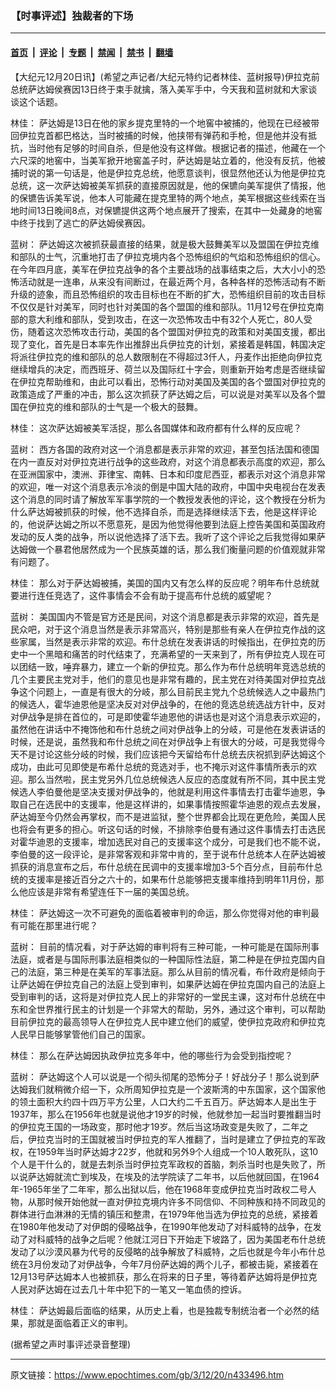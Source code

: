 ### 【时事评述】独裁者的下场

---

#### [首页](../../../..?n433496) &nbsp;|&nbsp; [评论](../../../../../epoch-comment?n433496) &nbsp;|&nbsp; [专题](../../../../../epoch-special?n433496) &nbsp;|&nbsp; [禁闻](../../../../../epoch-news?n433496) &nbsp;|&nbsp; [禁书](../../../../../books?n433496) &nbsp;|&nbsp; [翻墙](https://github.com/gfw-breaker/nogfw/blob/master/README.md?n433496)


<div class="post_content" id="artbody" itemprop="articleBody">
 <!-- article content begin -->
 <p>
  【大纪元12月20日讯】(希望之声记者/大纪元特约记者林佳、蓝树报导)伊拉克前总统萨达姆侯赛因13日终于束手就擒，落入美军手中，今天我和蓝树就和大家谈谈这个话题。
 </p>
 <p>
  林佳： 萨达姆是13日在他的家乡提克里特的一个地窖中被捕的，他现在已经被带回伊拉克首都巴格达，当时被捕的时候，他挟带有弹药和手枪，但是他并没有抵抗，当时他有足够的时间自杀，但是他没有这样做。根据记者的描述，他藏在一个六尺深的地窖中，当美军掀开地窖盖子时，萨达姆是站立着的，他没有反抗，他被捕时说的第一句话是，他是伊拉克总统，他愿意谈判，很显然他还认为他是伊拉克总统，这一次萨达姆被美军抓获的直接原因就是，他的保镳向美军提供了情报，他的保镳告诉美军说，他本人可能藏在提克里特的两个地点，美军根据这些线索在当地时间13日晚间8点，对保镳提供这两个地点展开了搜索，在其中一处藏身的地窖中终于找到了逃亡的萨达姆侯赛因。
 </p>
 <p>
  蓝树： 萨达姆这次被抓获最直接的结果，就是极大鼓舞美军以及盟国在伊拉克维和部队的士气，沉重地打击了伊拉克境内各个恐怖组织的气焰和恐怖组织的信心。在今年四月底，美军在伊拉克战争的各个主要战场的战事结束之后，大大小小的恐怖活动就是一连串，从来没有间断过，在最近两个月，各种各样的恐怖活动有不断升级的迹象，而且恐怖组织的攻击目标也在不断的扩大，恐怖组织目前的攻击目标不仅仅是针对美军，同时也针对美国的各个盟国的维和部队。11月12号在伊拉克南部的意大利维和部队，受到攻击，在这一次恐怖攻击中有32个人死亡，80人受伤，随着这次恐怖攻击行动，美国的各个盟国对伊拉克的政策和对美国支援，都出现了变化，首先是日本率先作出推辞出兵伊拉克的计划，紧接着是韩国，韩国决定将派往伊拉克的维和部队的总人数限制在不得超过3仟人，丹麦作出拒绝向伊拉克继续增兵的决定，而西班牙、荷兰以及国际红十字会，则重新开始考虑是否继续留在伊拉克帮助维和，由此可以看出，恐怖行动对美国及美国的各个盟国对伊拉克的政策造成了严重的冲击，那么这次抓获了萨达姆之后，可以说是对美军以及各个盟国在伊拉克的维和部队的士气是一个极大的鼓舞。
 </p>
 <p>
  林佳： 这次萨达姆被美军活捉，那么各国媒体和政府都有什么样的反应呢？
 </p>
 <p>
  蓝树： 西方各国的政府对这一个消息都是表示非常的欢迎，甚至包括法国和德国在内一直反对对伊拉克进行战争的这些政府，对这个消息都表示高度的欢迎，那么在亚洲国家中，澳洲、菲律宝、南韩、日本和印度尼西亚，都表示对这个消息非常的欢迎，唯一对这个消息表示冷淡的倒是中国大陆的政府，中国中央电视台在发表这个消息的同时请了解放军军事学院的一个教授发表他的评论，这个教授在分析为什么萨达姆被抓获的时候，他不选择自杀，而是选择继续活下去，他是这样评论的，他说萨达姆之所以不愿意死，是因为他觉得他要到法庭上控告美国和英国政府发动的反人类的战争，所以说他选择了活下去。我听了这个评论之后我觉得如果萨达姆做一个暴君他居然成为一个民族英雄的话，那么我们衡量问题的价值观就非常有问题了。
 </p>
 <p>
  林佳： 那么对于萨达姆被捕，美国的国内又有怎么样的反应呢？明年布什总统就要进行连任竞选了，这件事情会不会有助于提高布什总统的威望呢？
 </p>
 <p>
  蓝树： 美国国内不管是官方还是民间，对这个消息都是表示非常的欢迎，首先是民众吧，对于这个消息当然是表示非常高兴，特别是那些有亲人在伊拉克作战的这些家属，当然是表示非常的欢迎。布什总统在发表讲话的时候指出，在伊拉克的历史中一个黑暗和痛苦的时代结束了，充满希望的一天来到了，所有伊拉克人现在可以团结一致，唾弃暴力，建立一个新的伊拉克。那么作为布什总统明年竞选总统的几个主要民主党对手，他们的意见也是非常有趣的，民主党在对待美国对伊拉克战争这个问题上，一直是有很大的分岐，那么目前民主党九个总统候选人之中最热门的候选人，霍华迪恩他是坚决反对对伊战争的，在他的竞选总统选战方针中，反对对伊战争是排在首位的，可是即使霍华迪恩他的讲话也是对这个消息表示欢迎的，虽然他在讲话中不掩饰他和布什总统之间对伊战争上的分岐，可是他在发表讲话的时候，还是说，虽然我和布什总统之间在对伊战争上有很大的分岐，可是我觉得今天不是讨论这些分岐的时候，我们应该把今天留给布什总统去庆祝抓到萨达姆这个成功，由此可见即使是布希什总统的竞选对手，也不掩示对这件事情所表示的欢迎。那么当然啦，民主党另外几位总统候选人反应的态度就有所不同，其中民主党候选人李伯曼他是坚决支援对伊战争的，他就是利用这件事情去打击霍华迪恩，争取自己在选民中的支援率，他是这样讲的，如果事情按照霍华迪恩的观点去发展，萨达姆至今仍然会再掌权，而不是进监狱，整个世界都会比现在更危险，美国人民也将会有更多的担心。听这句话的时候，不排除李伯曼有通过这件事情去打击选民对霍华迪恩的支援率，增加选民对自己的支援率这个成分，可是我们也不能不说，李伯曼的这一段评论，是非常客观和非常中肯的，至于说布什总统本人在萨达姆被抓获的消息宣布之后，布什总统在民调中的支援率增加3-5个百分点，目前布什总统的支援率是接近百分之六十的，如果布什总能够把支援率维持到明年11月份，那么他应该是非常有希望连任下一届的美国总统。
 </p>
 <p>
  林佳： 萨达姆这一次不可避免的面临着被审判的命运，那么你觉得对他的审判最有可能在那里进行呢？
 </p>
 <p>
  蓝树： 目前的情况看，对于萨达姆的审判将有三种可能，一种可能是在国际刑事法庭，或者是与国际刑事法庭相类似的一种国际性法庭，第二种是在伊拉克国内自己的法庭，第三种是在美军的军事法庭。那么从目前的情况看，布什政府是倾向于让萨达姆在伊拉克自己的法庭上受到审判，如果萨达姆在伊拉克国内自己的法庭上受到审判的话，这将是对伊拉克人民上的非常好的一堂民主课，这对布什总统在中东和全世界推行民主的计划是一个非常大的帮助，另外，通过这个审判，可以帮助目前伊拉克的最高领导人在伊拉克人民中建立他们的威望，使伊拉克政府和伊拉克人民早日能够掌管他们自己的国家。
 </p>
 <p>
  林佳： 那么在萨达姆因执政伊拉克多年中，他的哪些行为会受到指控呢？
 </p>
 <p>
  蓝树： 萨达姆这个人可以说是一个彻头彻尾的恐怖分子！好战分子！那么说到萨达姆我们就稍微介绍一下，众所周知伊拉克是一个波斯湾的中东国家，这个国家他的领土面积大约四十四万平方公里，人口大约二千五百万。萨达姆本人是出生于1937年，那么在1956年也就是说他才19岁的时候，他就参加一起当时要推翻当时的伊拉克王国的一场政变，那时他才19岁。然后当这场政变是失败了，二年之后，伊拉克当时的王国就被当时伊拉克的军人推翻了，当时是建立了伊拉克的军政权，在1959年当时萨达姆才22岁，他就和另外9个人组成一个10人敢死队，这10个人是干什么的，就是去刺杀当时伊拉克军政权的首脑，刺杀当时也是失败了，所以说萨达姆就流亡到埃及，在埃及的法学院读了二年书，以后他就回国，在1964年-1965年坐了二年牢，那么出狱以后，他在1968年变成伊拉克当时政权二号人物，从那时候开始他就一直对伊拉克境内许多不同信仰、不同种族和持不同政见的群体进行血淋淋的无情的镇压和整肃，在1979年他当选为伊拉克的总统，紧接着在1980年他发动了对伊朗的侵略战争，在1990年他发动了对科威特的战争，在发动了对科威特的战争之后呢？他就江河日下开始走下坡路了，因为美国老布什总统发动了以沙漠风暴为代号的反侵略的战争解放了科威特，之后也就是今年小布什总统在3月份发动了对伊战争，今年7月份萨达姆的两个儿子，都被击毙，紧接着在12月13号萨达姆本人也被抓获，那么在将来的日子里，等待着萨达姆将是伊拉克人民对萨达姆在过去几十年中犯下的一笔又一笔血债的控诉。
 </p>
 <p>
  林佳： 萨达姆最后面临的结果，从历史上看，也是独裁专制统治者一个必然的结果，那就是面临着正义的审判。
 </p>
 <p>
  (据希望之声时事评述录音整理)
  <font color="#ffffff">
   (http://www.dajiyuan.com)
  </font>
 </p>
 <!-- article content end -->
 <div id="below_article_ad">
 </div>
</div>


---

原文链接：https://www.epochtimes.com/gb/3/12/20/n433496.htm